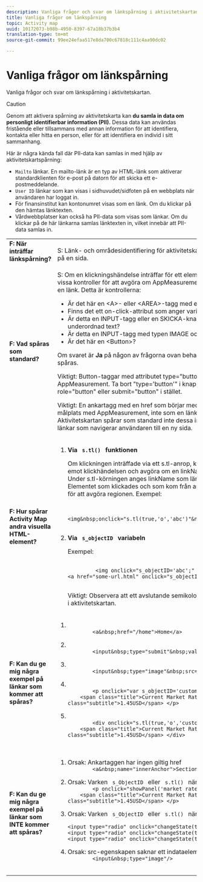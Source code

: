 ```yaml
---
description: Vanliga frågor och svar om länkspårning i aktivitetskartan.
title: Vanliga frågor om länkspårning
topic: Activity map
uuid: 10172073-b98b-4950-8397-67a18b37b3b4
translation-type: tm+mt
source-git-commit: 99ee24efaa517e8da700c67818c111c4aa90dc02

---
```



# Vanliga frågor om länkspårning

Vanliga frågor och svar om länkspårning i aktivitetskartan.

>[!CAUTION]
>
>Genom att aktivera spårning av aktivitetskarta kan **du samla in data om personligt identifierbar information (PII).** Dessa data kan användas fristående eller tillsammans med annan information för att identifiera, kontakta eller hitta en person, eller för att identifiera en individ i sitt sammanhang.

Här är några kända fall där PII-data kan samlas in med hjälp av aktivitetskartspårning:

* `Mailto` länkar. En mailto-länk är en typ av HTML-länk som aktiverar standardklienten för e-post på datorn för att skicka ett e-postmeddelande.
* `User ID` länkar som kan visas i sidhuvudet/sidfoten på en webbplats när användaren har loggat in.
* För finansinstitut kan kontonumret visas som en länk. Om du klickar på den hämtas länktexten.
* Vårdwebbplatser kan också ha PII-data som visas som länkar. Om du klickar på de här länkarna samlas länktexten in, vilket innebär att PII-data samlas in.

<table id="table_0951EAC617344156BAE43000CCD838AF"> 
 <tbody> 
  <tr> 
   <td colname="col1"> <b>F: När inträffar länkspårning?</b> <p> </p> </td> 
   <td colname="col2"> S: Länk- och områdesidentifiering för aktivitetskarta inträffar när användare klickar på en sida. </td> 
  </tr> 
  <tr> 
   <td colname="col1"> <b>F: Vad spåras som standard?</b> <p> </p> </td> 
   <td colname="col2"> S: Om en klickningshändelse inträffar för ett element måste elementet genomgå vissa kontroller för att avgöra om AppMeasurement kommer att behandla det som en länk. Detta är kontrollerna: 
    <ul id="ul_81B9A5A7F8534E71AEF68F2199A154F0"> 
     <li id="li_49F6DDD9DC124AE5846EC5B7D7BEA20E">Är det här en &lt;A&gt;- eller &lt;AREA&gt;-tagg med en HREF-egenskap? </li> 
     <li id="li_77828D24D54343E5B9A1FF7345221781">Finns det ett on-click-attribut som anger variabeln s_objectID? </li> 
     <li id="li_D4B0AEEEA58A4F82A1BCBD3971A60D02">Är detta en INPUT-tagg eller en SKICKA-knapp med ett värde eller en underordnad text? </li> 
     <li id="li_F7ABE88308E1413E9B9C2224DEC91BAB">Är detta en INPUT-tagg med typen IMAGE och en src-egenskap? </li> 
     <li id="li_F34A0C986E8040109A1DDF88C26E56D5">Är det här en &lt;Button&gt;? </li> 
    </ul> <p>Om svaret är <b>Ja</b> på någon av frågorna ovan behandlas elementet som en länk och spåras. </p> <p>Viktigt:  Button-taggar med attributet type="button" betraktas inte som länkar av AppMeasurement. Ta bort "type='button'" i knapptaggarna och lägg till role="button" eller submit="button" i stället. </p> <p>Viktigt: En ankartagg med en href som börjar med "#" betraktas som en intern målplats med AppMeasurement, inte som en länk (eftersom du inte lämnar sidan). Aktivitetskartan spårar som standard inte dessa interna målplatser. Det spårar bara länkar som navigerar användaren till en ny sida.</p></td> 
  </tr> 
  <tr> 
   <td colname="col1"> <b>F: Hur spårar Activity Map andra visuella HTML-element?</b> </td> 
   <td colname="col2"> 
    <ol id="ol_DA3AED165CFF44B08DFB386D4DEE26C5"> 
     <li id="li_E3E3F498F37B4FADAFDA39CCAE41511F"> <b>Via <code> s.tl() </code> funktionen</b> <p>Om klickningen inträffade via ett s.tl-anrop, kommer Activity Map även att ta emot klickhändelsen och avgöra om en linkName-strängvariabel hittades. Under s.tl-körningen anges linkName som länk-ID för aktivitetskarta. Elementet som klickades och som kom från anropet s.tl() kommer att användas för att avgöra regionen. Exempel: </p> <p> 
       <code>
         &lt;img&amp;nbsp;onclick="s.tl(true,'o','abc')"&amp;nbsp;src="someimageurl.png"/&gt; 
       </code> </p> </li> 
     <li id="li_A93725B810FE408BA5E6B267CF8CEAE5"> <b>Via <code> s_objectID </code> variabeln</b> <p>Exempel: </p> <p> 
       <code>
         &lt;img&nbsp;onclick="s_objectID='abc';"&nbsp;src="someimageurl.png"/&gt; &lt;a&nbsp;href="some-url.html"&nbsp;onclick="s_objectID='abc';"&nbsp;&gt;Link&nbsp;Text&nbsp;Here&lt;/a&gt;
       </code> </p> <p>Viktigt:  Observera att ett avslutande semikolon (;) krävs när s_objectID används i aktivitetskartan. </p> </li> 
    </ol> </td> 
  </tr> 
  <tr> 
   <td colname="col1"> <b>F: Kan du ge mig några exempel på länkar som kommer att spåras?</b> </td> 
   <td colname="col2"> 
    <ol id="ol_697E5CE0B84D4A309DD80670697A02BA"> 
     <li id="li_2C511EFD10F14F438B1F3A1BAB4B45E0"> 
      <code>
        &lt;a&amp;nbsp;href="/home"&gt;Home&lt;/a&gt; 
      </code> </li> 
     <li id="li_76F3DB36ED734132A2386871E6EB4929"> 
      <code>
        &lt;input&amp;nbsp;type="submit"&amp;nbsp;value="Submit"/&gt; 
      </code> </li> 
     <li id="li_10CF9EDA224645169E7CDF74956DB98B"> 
      <code>
        &lt;input&amp;nbsp;type="image"&amp;nbsp;src="submit-button.png"/&gt; 
      </code> </li> 
     <li id="li_9FA171D7F49547E798DE21869F73A402"> 
      <code>
        &lt;p&nbsp;onclick="var&nbsp;s_objectID='custom&nbsp;link&nbsp;id';"&gt; &nbsp;&nbsp;&nbsp;&nbsp;&lt;span&nbsp;class="title"&gt;Current&nbsp;Market&nbsp;Rates&lt;/span&gt;&lt;span&nbsp; class="subtitle"&gt;1.45USD&lt;/span&gt; &lt;/p&gt;
      </code> </li> 
     <li id="li_C5D77589006E4514AA6F3AEB509A0BAF"> 
      <code>
        &lt;div&nbsp;onclick="s.tl(true,'o','custom&nbsp;link&nbsp;id')"&gt; &nbsp;&nbsp;&nbsp;&nbsp;&lt;span&nbsp;class="title"&gt;Current&nbsp;Market&nbsp;Rates&lt;/span&gt;&lt;span&nbsp; class="subtitle"&gt;1.45USD&lt;/span&gt; &lt;/div&gt;
      </code> </li> 
    </ol> </td> 
  </tr> 
  <tr> 
   <td colname="col1"> <b>F: Kan du ge mig några exempel på länkar som INTE kommer att spåras?</b> </td> 
   <td colname="col2"> 
    <ol id="ol_CDFDB572F76B4F68A64B66A6B0237547"> 
     <li id="li_99372060646B43EF94C13A9C682CE693">Orsak: Ankartaggen har ingen giltig href <code>
        &lt;a&amp;nbsp;name="innerAnchor"&gt;Section&amp;nbsp;header&lt;/a&gt; 
      </code> </li> 
     <li id="li_736A5F7DC2D74B4DA1CECEE3AD10EB19">Orsak: Varken <code> s_ObjectID </code> eller <code> s.tl() </code> närvarande <code>
        &lt;p&nbsp;onclick="showPanel('market&nbsp;rates')"&gt; &nbsp;&nbsp;&nbsp;&nbsp;&lt;span&nbsp;class="title"&gt;Current&nbsp;Market&nbsp;Rates&lt;/span&gt;&lt;span&nbsp; class="subtitle"&gt;1.45USD&lt;/span&gt; &lt;/p&gt;
      </code> </li> 
     <li id="li_45F9ED97140F47F99F8C167BC1DC546F">Orsak: Varken <code> s_ObjectID </code> eller <code> s.tl() </code> närvarande <code>
        &lt;input&nbsp;type="radio"&nbsp;onclick="changeState(this)"&nbsp;name="group1"&nbsp;value="A"/&gt; &lt;input&nbsp;type="radio"&nbsp;onclick="changeState(this)"&nbsp;name="group1"&nbsp;value="B"/&gt; &lt;input&nbsp;type="radio"&nbsp;onclick="changeState(this)"&nbsp;name="group1"&nbsp;value="C"/&gt;
      </code> </li> 
     <li id="li_9EBFCC58F3A94F30BA62156F14B15D55">Orsak: src-egenskapen saknar ett indataelement för formulär <code>
        &lt;input&amp;nbsp;type="image"/&gt; 
      </code> </li> 
    </ol> </td> 
  </tr> 
 </tbody> 
</table>
